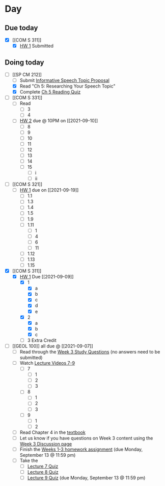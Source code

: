 

# Day 

## Due today
- [x] [[COM S 311]]
	- [x] [HW 1](https://canvas.iastate.edu/courses/84877/assignments/1533017?module_item_id=3995109)  Submitted
## Doing today

- [ ] [[SP CM 212]]
	- [ ]   Submit [Informative Speech Topic Proposal](https://canvas.iastate.edu/courses/84042/assignments/1475185 "Informative Speech Topic Proposal")
	- [x]   Read "Ch 5: Researching Your Speech Topic"
	- [x]   Complete [Ch 5 Reading Quiz](https://canvas.iastate.edu/courses/84042/modules/496017 "[WEEK 3] Informative Unit: topics, audience analysis, & research, Sept 6-10")

- [ ] [[COM S 331]]
	- [ ] Read
		- [ ] 3
		- [ ] 4
	- [ ] [HW 2](https://canvas.iastate.edu/courses/86358/assignments/1534098) due @ 10PM on [[2021-09-10]]
		- [ ] 8
		- [ ] 9
		- [ ] 10
		- [ ] 11
		- [ ] 12
		- [ ] 13
		- [ ] 14
		- [ ] 15
			- [ ] i
			- [ ] ii
- [ ]  [[COM S 321]]
	- [ ]  [HW 1](https://canvas.iastate.edu/courses/85891/quizzes/360189) due on [[2021-09-19]]
		- [ ]  1.1
		- [ ]  1.3
		- [ ]  1.4
		- [ ]  1.5
		- [ ]  1.9
		- [ ]  1.11
			- [ ]  1
			- [ ]  4
			- [ ]  6
			- [ ]  11
		- [ ]  1.12
		- [ ]  1.13
		- [ ]  1.15
- [x]  [[COM S 311]]
	- [x] [HW 1](https://canvas.iastate.edu/courses/84877/assignments/1533017?module_item_id=3995109) Due [[2021-09-09]]
		- [x] 1
			- [x] a
			- [x] b
			- [x] c
			- [x] d
			- [x] e
		- [x] 2
			- [x] a
			- [x] b
			- [x] c
		- [ ] 3 Extra Credit
			
- [ ] [[GEOL 100]] all due @ [[2021-09-07]]
	- [ ]   Read through the [Week 3 Study Questions](https://canvas.iastate.edu/courses/82791/pages/study-questions-for-week-3 "Study Questions for Week 3") (no answers need to be submitted)
	- [ ] Watch [Lecture Videos 7-9](https://canvas.iastate.edu/courses/82791/pages/week-3-lecture-videos "Week 3 Lecture Videos")
		- [ ] 7
			- [ ] 1
			- [ ] 2
			- [ ] 3
		- [ ] 8
			- [ ] 1
			- [ ] 2
			- [ ] 3
		- [ ] 9
			- [ ] 1
			- [ ] 2
	- [ ] Read Chapter 4 in the [textbook](https://canvas.iastate.edu/courses/82791/external_tools/4157)
	- [ ] Let us know if you have questions on Week 3 content using the [Week 3 Discussion page](https://canvas.iastate.edu/courses/82791/discussion_topics/958344 "Have questions on Week 3 content?")[](https://canvas.iastate.edu/courses/74161/discussion_topics/719159 "Have questions on Week 2 content?")
	- [ ] Finish the [Weeks 1-3 homework assignment](https://canvas.iastate.edu/courses/82791/assignments/1463108 "Weeks 1-3 Homework") (due Monday, September 13 @ 11:59 pm)
	- [ ] Take the
		- [ ]  [Lecture 7 Quiz](https://canvas.iastate.edu/courses/82791/assignments/1465139 "Lecture 7 Quiz")[](https://canvas.iastate.edu/courses/78426/quizzes/304770 "Lecture 4 Quiz")[](https://canvas.iastate.edu/courses/74161/quizzes/273803 "Lecture 4 Quiz")
		- [ ] [Lecture 8 Quiz](https://canvas.iastate.edu/courses/82791/assignments/1465137 "Lecture 8 Quiz")[](https://canvas.iastate.edu/courses/74161/quizzes/273801 "Lecture 5 Quiz")
		- [ ] [Lecture 9 Quiz](https://canvas.iastate.edu/courses/82791/assignments/1465138 "Lecture 9 Quiz") [](https://canvas.iastate.edu/courses/74161/quizzes/273802 "Lecture 6 Quiz") (due Monday, September 13 @ 11:59 pm)